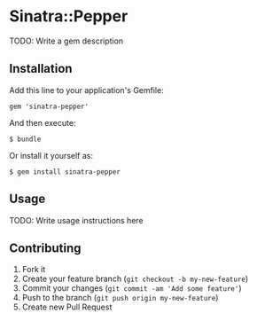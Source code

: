 # Sinatra::Pepper

TODO: Write a gem description

## Installation

Add this line to your application's Gemfile:

    gem 'sinatra-pepper'

And then execute:

    $ bundle

Or install it yourself as:

    $ gem install sinatra-pepper

## Usage

TODO: Write usage instructions here

## Contributing

1. Fork it
2. Create your feature branch (`git checkout -b my-new-feature`)
3. Commit your changes (`git commit -am 'Add some feature'`)
4. Push to the branch (`git push origin my-new-feature`)
5. Create new Pull Request
